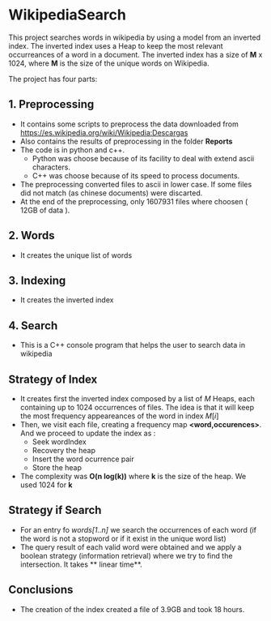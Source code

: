 # WikipediaSearch

This project searches words in wikipedia by using a model from an inverted index. The inverted index uses a Heap to keep the most relevant occurreances of a word in a document. The inverted index has a size of **M** x 1024, where **M** is the size of the unique words on Wikipedia.

The project has four parts:
## 1. Preprocessing
- It contains some scripts to preprocess the data downloaded from https://es.wikipedia.org/wiki/Wikipedia:Descargas
- Also contains the results of preprocessing in the folder **Reports**
- The code is in python and c++.
  - Python was choose because of its facility to deal with extend ascii characters.
  - C++ was choose because of its speed to process documents.
- The preprocessing converted files to ascii in lower case. If some files did not match (as chinese documents) were discarted.
- At the end of the preprocessing, only 1607931 files where choosen ( 12GB of data ).

## 2. Words
- It creates the unique list of words

## 3. Indexing
- It creates the inverted index

## 4. Search
- This is a C++ console program that helps the user to search data in wikipedia

## Strategy of Index
- It creates first the inverted index composed by a list of *M* Heaps, each containing up to 1024 occurrences of files. The idea is that it will keep the most frequency appeareances of the word in index $M[i]$
- Then, we visit each file, creating a frequency map **<word,occurences>**. And we proceed to update the index as :
  - Seek wordIndex
  - Recovery the heap
  - Insert the word ocurrence pair 
  - Store the heap
- The complexity was **O(n log(k))** where **k** is the size of the heap. We used 1024 for **k**

## Strategy if Search
- For an entry fo _words[1..n]_ we search the occurrences of each word (if the word is not a stopword or if it exist in the unique word list)
- The query result of each valid word were obtained and we apply a boolean strategy (information retrieval) where we try to find the intersection. It takes ** linear time**.

## Conclusions
- The creation of the index created a file of 3.9GB and took 18 hours.
